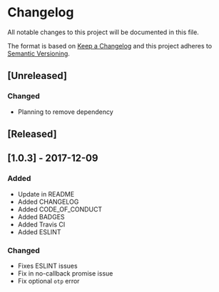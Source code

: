 # Changelog
All notable changes to this project will be documented in this file.

The format is based on [Keep a Changelog](http://keepachangelog.com/en/1.0.0/)
and this project adheres to [Semantic Versioning](http://semver.org/spec/v2.0.0.html).

## [Unreleased]

### Changed
- Planning to remove dependency

## [Released]

## [1.0.3] - 2017-12-09
### Added
- Update in README
- Added CHANGELOG
- Added CODE_OF_CONDUCT
- Added BADGES
- Added Travis CI
- Added ESLINT

### Changed
- Fixes ESLINT issues
- Fix in no-callback promise issue
- Fix optional ```otp``` error


